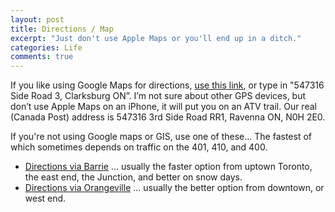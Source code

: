 ```yaml
---
layout: post
title: Directions / Map
excerpt: "Just don't use Apple Maps or you'll end up in a ditch."
categories: Life
comments: true
---
```


If you like using Google Maps for directions, <a href="https://www.evernote.com/OutboundRedirect.action?dest=https%3A%2F%2Fgoo.gl%2Fmaps%2F27qlY">use this link</a>, or type in "547316 Side Road 3, Clarksburg ON”. I’m not sure about other GPS devices, but don’t use Apple Maps on an iPhone, it will put you on an ATV trail.  Our real (Canada Post) address is 547316 3rd Side Road RR1, Ravenna ON, N0H 2E0.

If you're not using Google maps or GIS, use one of these... The fastest of which sometimes depends on traffic on the 401, 410, and 400.
<ul>
<li><a href="https://www.evernote.com/l/ACiKYzXHU1NFo7I8s5xCHCezHsHtyFOuEtA">Directions via Barrie</a> … usually the faster option from uptown Toronto, the east end, the Junction, and better on snow days.</li>
<li><a href="https://www.evernote.com/l/ACgOxijid59FPbb5_R1c2C6SK0Jf7p2U4no">Directions via Orangeville</a> … usually the better option from downtown, or west end.</li>
</ul>
 <br>

